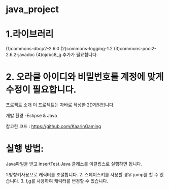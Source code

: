 # java_project
# 1.라이브러리
(1)commons-dbcp2-2.6.0
(2)commons-logging-1.2
(3)commons-pool2-2.6.2-javadoc
(4)ojdbc8_g
추가가 필요합니다.

# 2. 오라클 아이디와 비밀번호를 계정에 맞게 수정이 필요합니다.

프로젝트 소개
이 프로젝트는 자바로 작성한 2D게임입니다.

개발 환경
-Eclipse & Java

참고한 코드 :
https://github.com/KaarinGaming

# 실행 방법:
Java파일을 받고 insertTest.Java 클래스를 이클립스로 실행하면 됩니다.

1.방향키사용으로 캐릭터를 조절합니다.
2. 스페이스키를 사용할 경우 jump를 할 수 있습니다.
3. f,g를 사용하여 캐릭터를 변경할 수 있습니다.
